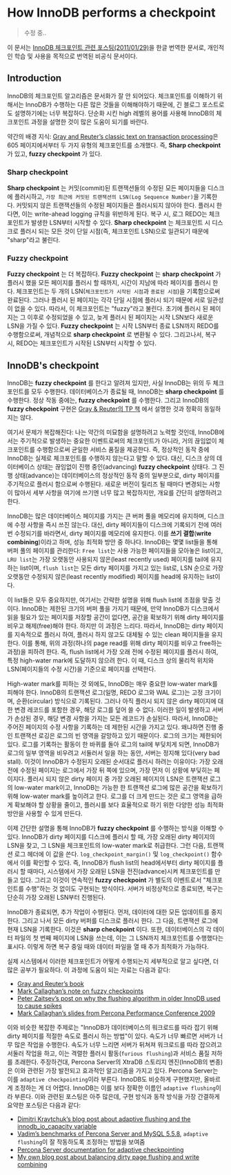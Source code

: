 # How InnoDB performs a checkpoint

> 수정 중..

이 문서는 [InnoDB 체크포인트 관련 포스팅(2011/01/29)](https://www.xaprb.com/blog/2011/01/29/how-innodb-performs-a-checkpoint/)을 한글 번역한 문서로, 개인적인 학습 및 사용을 목적으로 번역된 비공식 문서이다.

## Introduction

InnoDB의 체크포인트 알고리즘은 문서화가 잘 안 되어있다. 체크포인트를 이해하기 위해서는 InnoDB가 수행하는 다른 많은 것들을 이해해야하기 때문에, 긴 블로그 포스트로도 설명하기에는 너무 복잡하다. 단순화 시킨 high 레벨의 용어를 사용해 InnoDB의 체크포인트 과정을 설명한 것이 많은 도움이 되기를 바란다.

약간의 배경 지식: [Gray and Reuter’s classic text on transaction processing](https://www.amazon.com/gp/product/1558601902/?tag=xaprb-20)은 605 페이지에서부터 두 가지 유형의 체크포인트를 소개했다. 즉, **Sharp checkpoint** 가 있고, **fuzzy checkpoint** 가 있다.

### Sharp checkpoint

**Sharp checkpoint** 는 커밋(commit)된 트랜잭션들의 수정된 모든 페이지들을 디스크에 플러시하고, `가장 최근에 커밋된 트랜잭션의 LSN(Log Sequence Number)`을 기록한다. 커밋되지 않은 트랜잭션들의 수정된 페이지들은 플러시되지 않아야 한다. 플러시 한다면, 이는 write-ahead logging 규칙을 위반하게 된다. 복구 시, 로그 REDO는 체크포인트가 발생한 LSN부터 시작할 수 있다. **Sharp checkpoint** 는 체크포인트 시 디스크로 플러시 되는 모든 것이 단일 시점(즉, 체크포인트 LSN)으로 일관되기 때문에 "sharp"라고 불린다.

### Fuzzy checkpoint

**Fuzzy checkpoint** 는 더 복잡하다. **Fuzzy checkpoint** 는 **sharp checkpoint** 가 플러시 했을 모든 페이지를 플러시 할 때까지, 시간이 지남에 따라 페이지를 플러시 한다. 체크포인트는 두 개의 LSN(`체크포인트가 시작된 시점`과 `종료된 시점`)을 기록함으로써 완료된다. 그러나 플러시 된 페이지는 각각 단일 시점에 플러시 되기 때문에 서로 일관성이 없을 수 있다. 따라서, 이 체크포인트는 "fuzzy"라고 불린다. 초기에 플러시 된 페이지는 그 이후로 수정되었을 수 있고, 늦게 플러시 된 페이지는 시작 LSN보다 새로운 LSN을 가질 수 있다. **Fuzzy checkpoint** 는 시작 LSN부터 종료 LSN까지 REDO를 수행함으로써, 개념적으로 **sharp checkpoint** 로 변환될 수 있다. 그리고나서, 복구 시, REDO는 체크포인트가 시작된 LSN부터 시작할 수 있다.

## InnoDB's checkpoint

InnoDB는 **fuzzy checkpoint** 를 한다고 알려져 있지만, 사실 InnoDB는 위의 두 체크포인트를 모두 수행한다. 데이터베이스가 종료될 때, InnoDB는 **sharp checkpoint** 를 수행한다. 정상 작동 중에는, **fuzzy checkpoint** 를 수행한다. 그리고 InnoDB의 **fuzzy checkpoint** 구현은 [Gray & Reuter의 TP 책](https://www.amazon.com/gp/product/1558601902/?tag=xaprb-20) 에서 설명한 것과 정확히 동일하지는 않다.

여기서 문제가 복잡해진다: 나는 약간의 미묘함을 설명하려고 노력할 것인데, InnoDB에서는 주기적으로 발생하는 중요한 이벤트로써의 체크포인트가 아니라, 거의 끊임없이 체크포인트를 수행함으로써 균일한 서비스 품질을 제공한다. 즉, 정상적인 동작 중에 InnoDB는 실제로 체크포인트를 수행하지 않는다고 말할 수 있다. 대신, 디스크 상의 데이터베이스 상태는 끊임없이 진행 중인(advancing) **fuzzy checkpoint** 상태다. 그 진행 상태(advance)는 데이터베이스의 정상적인 동작 중의 일부분으로, dirty 페이지를 주기적으로 플러시 함으로써 수행된다. 새로운 버전이 릴리즈 될 때마다 변경되는 사항이 많아서 세부 사항을 여기에 쓰기엔 너무 많고 복잡하지만, 개요를 간단히 설명하려고 한다.

InnoDB는 많은 데이터베이스 페이지를 가지는 큰 버퍼 풀을 메모리에 유지하며, 디스크에 수정 사항을 즉시 쓰진 않는다. 대신, dirty 페이지들이 디스크에 기록되기 전에 여러 번 수정되기를 바라면서, dirty 페이지를 메모리에 유지한다. 이를 **쓰기 결합**(**write combining**)이라고 하며, 성능 최적화 방안 중 하나다. InnoDB는 몇몇 list들을 통해 버퍼 풀의 페이지를 관리한다: `Free list`는 사용 가능한 페이지들을 모아놓은 list이고, `LRU list`는 가장 오랫동안 사용되지 않은(least recently used) 페이지를 tail에 유지하는 list이며, `flush list`는 모든 dirty 페이지를 가지고 있는 list로, LSN 순으로 가장 오랫동안 수정되지 않은(least recently modified) 페이지를 head에 유지하는 list이다.

이 list들은 모두 중요하지만, 여기서는 간략한 설명을 위해 flush list에 초점을 맞출 것이다. InnoDB는 제한된 크기의 버퍼 풀을 가지기 때문에, 만약 InnoDB가 디스크에서 읽을 필요가 있는 페이지를 저장할 공간이 없다면, 공간을 확보하기 위해 dirty 페이지를 비우고 해제(free)해야 한다. 하지만 이 과정은 느리다. 따라서, InnoDB는 dirty 페이지를 지속적으로 플러시 하여, 플러시 하지 않고도 대체될 수 있는 clean 페이지들을 유지한다. 이를 통해, 위의 과정(하나의 page read를 위해 dirty 페이지를 비우고 free하는 과정)을 피하려 한다. 즉, flush list에서 가장 오래 전에 수정된 페이지를 플러시 하여, 특정 high-water mark에 도달하지 않으려 한다. 이 때, 디스크 상의 물리적 위치와 LSN(페이지들의 수정 시간)을 기준으로 페이지를 선택한다.

High-water mark를 피하는 것 외에도, InnoDB는 매우 중요한 low-water mark를 피해야 한다. InnoDB의 트랜잭션 로그(일명, REDO 로그와 WAL 로그)는 고정 크기이며, 순환(circular) 방식으로 기록된다. 그러나 아직 플러시 되지 않은 dirty 페이지에 대한 변경 레코드를 포함한 경우, 해당 로그를 덮어 쓸 수 없다. 이러한 일이 발생하고 서버가 손상된 경우, 해당 변경 사항을 가지는 모든 레코드가 손실된다. 따라서, InnoDB는 주어진 페이지의 수정 사항을 기록하는 데 제한된 시간을 가지고 있다. 왜냐하면 진행 중인 트랜잭션 로깅은 로그의 빈 영역을 갈망하고 있기 때문이다. 로그의 크기는 제한되어 있다. 로그를 기록하는 활동이 한 바퀴를 돌아 로그의 tail에 부딪치게 되면, InnoDB가 로그의 일부 영역을 비우려고 서둘러서 일을 하는 동안, 서버는 정지해 있다(very bad stall). 이것이 InnoDB가 수정된지 오래된 순서대로 플러시 하려는 이유이다: 가장 오래 전에 수정된 페이지는 로그에서 가장 뒤 쪽에 있으며, 가장 먼저 이 상황에 부딪히는 페이지다. 플러시 되지 않은 dirty 페이지 중 가장 오래된 페이지의 LSN은 트랜잭션 로그의 low-water mark이고, InnoDB는 가능한 한 트랜잭션 로그에 많은 공간을 확보하기 위해 low-water mark를 높이려고 한다. 로그를 더 크게 만드는 것은 로그 영역을 급하게 확보해야 할 상황을 줄이고, 플러시를 보다 효율적으로 하기 위한 다양한 성능 최적화 방안을 사용할 수 있게 만든다.

이제 간단한 설명을 통해 InnoDB가 **fuzzy checkpoint** 를 수행하는 방식을 이해할 수 있다. InnoDB가 dirty 페이지를 디스크에 플러시 할 때, 가장 오래된 dirty 페이지의 LSN을 찾고, 그 LSN을 체크포인트의 low-water mark로 취급한다. 그런 다음, 트랜잭션 로그 헤더에 이 값을 쓴다. `log_checkpoint_margin()` 및 `log_checkpoint()` 함수에서 이를 확인할 수 있다. 즉, InnoDB가 flush list의 head에서부터 dirty 페이지를 플러시 할 때마다, 시스템에서 가장 오래된 LSN을 전진(advance)시켜 체크포인트를 만들고 있다. 그리고 이것이 연속적인 **fuzzy checkpoint** 가 별도의 이벤트로서 "체크포인트를 수행"하는 것 없이도 구현되는 방식이다. 서버가 비정상적으로 종료되면, 복구는 단순히 가장 오래된 LSN부터 진행된다.

InnoDB가 종료되면, 추가 작업이 수행된다. 먼저, 데이터에 대한 모든 업데이트를 중지한다. 그리고 나서 모든 dirty 버퍼를 디스크로 플러시 한다. 그 다음, 트랜잭션 로그에 현재 LSN을 기록한다. 이것은 **sharp checkpoint** 이다. 또한, 데이터베이스의 각 데이터 파일의 첫 번째 페이지에 LSN을 쓰는데, 이는 그 LSN까지 체크포인트를 수행했다는 표시다. 이렇게 하면 복구 중일 때와 데이터 파일을 열 때 추가 최적화가 가능하다.  

실제 시스템에서 이러한 체크포인트가 어떻게 수행되는지 세부적으로 알고 싶다면, 더 많은 공부가 필요하다. 이 과정에 도움이 되는 자료는 다음과 같다:

- [Gray and Reuter’s book](https://www.amazon.com/gp/product/1558601902/?tag=xaprb-20)
- [Mark Callaghan’s note on fuzzy checkpoints](http://www.facebook.com/note.php?note_id=408059000932)
- [Peter Zaitsev’s post on why the flushing algorithm in older InnoDB used to cause spikes](http://www.mysqlperformanceblog.com/2006/05/10/innodb-fuzzy-checkpointing-woes/)
- [Mark Callaghan’s slides from Percona Performance Conference 2009](http://www.percona.com/ppc2009/PPC2009_Life_of_a_dirty_pageInnoDB_disk_IO.pdf)

이와 비슷한 복잡한 주제로는 "InnoDB가 데이터베이스의 워크로드를 따라 잡기 위해 dirty 페이지를 적절한 속도로 플러시 하는 방법"이 있다. 속도가 너무 빠르면 서버가 너무 많은 작업을 수행한다. 속도가 너무 느리면 서버가 뒤쳐져 워크로드를 따라 잡으려고 서둘러 작업을 하고, 이는 격렬한 플러시 활동(`furious flushing`)과 서비스 품질 저하를 초래한다. 주장하건대, Percona Server의 XtraDB 스토리지 엔진(InnoDB의 변종)은 이와 관련된 가장 발전되고 효과적인 알고리즘을 가지고 있다. Percona Server는 이를 `adaptive checkpointing`이라 부른다. InnoDB도 비슷하게 구현했지만, 올바르게 조정하는 게 더 어렵다. InnoDB는 이를 보다 정확한 이름인 `adaptive flushing`이라 부른다. 이와 관련된 포스팅은 아주 많은데, 구현 방식과 동작 방식을 가장 간결하게 요약한 포스팅은 다음과 같다:

- [Dimitri Kravtchuk’s blog post about adaptive flushing and the innodb_io_capacity variable](http://dimitrik.free.fr/blog/archives/2010/07/mysql-performance-innodb-io-capacity-flushing.html)
- [Vadim’s benchmarks of Percona Server and MySQL 5.5.8](http://www.mysqlperformanceblog.com/2011/01/03/mysql-5-5-8-in-search-of-stability/), `adaptive flushing`이 잘 작동하도록 조정하는 방법을 보여줌
- [Percona Server documentation for adaptive checkpointing](http://www.percona.com/docs/wiki/percona-server:features:innodb_io)
- [My own blog post about balancing dirty page flushing and write combining](https://www.xaprb.com/blog/2010/05/25/dirty-pages-fast-shutdown-and-write-combining/)
